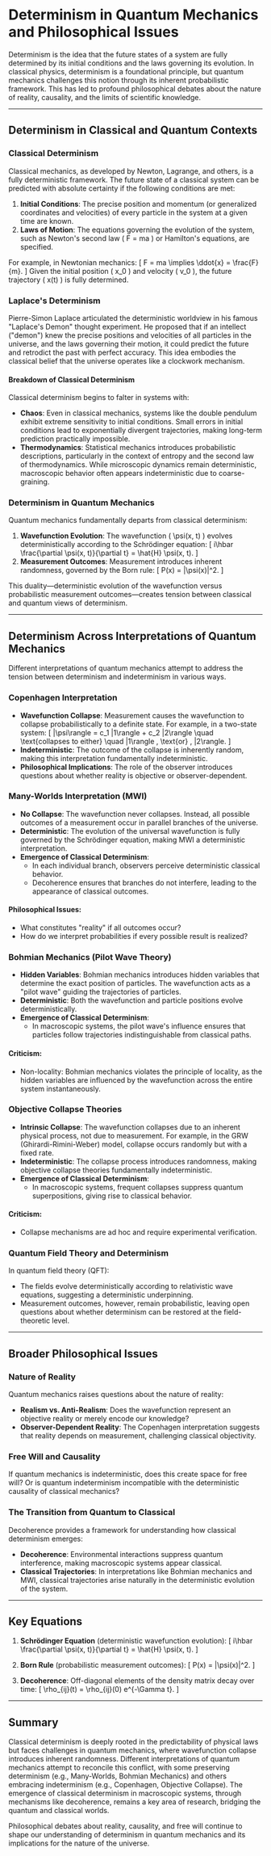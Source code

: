 # Determinism in Quantum Mechanics and Philosophical Issues

Determinism is the idea that the future states of a system are fully determined by its initial conditions and the laws governing its evolution. In classical physics, determinism is a foundational principle, but quantum mechanics challenges this notion through its inherent probabilistic framework. This has led to profound philosophical debates about the nature of reality, causality, and the limits of scientific knowledge.

---

## Determinism in Classical and Quantum Contexts

### Classical Determinism

Classical mechanics, as developed by Newton, Lagrange, and others, is a fully deterministic framework. The future state of a classical system can be predicted with absolute certainty if the following conditions are met:
1. **Initial Conditions**: The precise position and momentum (or generalized coordinates and velocities) of every particle in the system at a given time are known.
2. **Laws of Motion**: The equations governing the evolution of the system, such as Newton's second law \( F = ma \) or Hamilton's equations, are specified.

For example, in Newtonian mechanics:
\[
F = ma \implies \ddot{x} = \frac{F}{m}.
\]
Given the initial position \( x_0 \) and velocity \( v_0 \), the future trajectory \( x(t) \) is fully determined.

### Laplace's Determinism

Pierre-Simon Laplace articulated the deterministic worldview in his famous "Laplace's Demon" thought experiment. He proposed that if an intellect ("demon") knew the precise positions and velocities of all particles in the universe, and the laws governing their motion, it could predict the future and retrodict the past with perfect accuracy. This idea embodies the classical belief that the universe operates like a clockwork mechanism.

#### Breakdown of Classical Determinism

Classical determinism begins to falter in systems with:
- **Chaos**: Even in classical mechanics, systems like the double pendulum exhibit extreme sensitivity to initial conditions. Small errors in initial conditions lead to exponentially divergent trajectories, making long-term prediction practically impossible.
- **Thermodynamics**: Statistical mechanics introduces probabilistic descriptions, particularly in the context of entropy and the second law of thermodynamics. While microscopic dynamics remain deterministic, macroscopic behavior often appears indeterministic due to coarse-graining.

### Determinism in Quantum Mechanics

Quantum mechanics fundamentally departs from classical determinism:
1. **Wavefunction Evolution**: The wavefunction \( \psi(x, t) \) evolves deterministically according to the Schrödinger equation:
   \[
   i\hbar \frac{\partial \psi(x, t)}{\partial t} = \hat{H} \psi(x, t).
   \]
2. **Measurement Outcomes**: Measurement introduces inherent randomness, governed by the Born rule:
   \[
   P(x) = |\psi(x)|^2.
   \]

This duality—deterministic evolution of the wavefunction versus probabilistic measurement outcomes—creates tension between classical and quantum views of determinism.

---

## Determinism Across Interpretations of Quantum Mechanics

Different interpretations of quantum mechanics attempt to address the tension between determinism and indeterminism in various ways.

### Copenhagen Interpretation

- **Wavefunction Collapse**: Measurement causes the wavefunction to collapse probabilistically to a definite state. For example, in a two-state system:
  \[
  |\psi\rangle = c_1 |1\rangle + c_2 |2\rangle \quad \text{collapses to either} \quad |1\rangle \, \text{or} \, |2\rangle.
  \]
- **Indeterministic**: The outcome of the collapse is inherently random, making this interpretation fundamentally indeterministic.
- **Philosophical Implications**: The role of the observer introduces questions about whether reality is objective or observer-dependent.

### Many-Worlds Interpretation (MWI)

- **No Collapse**: The wavefunction never collapses. Instead, all possible outcomes of a measurement occur in parallel branches of the universe.
- **Deterministic**: The evolution of the universal wavefunction is fully governed by the Schrödinger equation, making MWI a deterministic interpretation.
- **Emergence of Classical Determinism**:
  - In each individual branch, observers perceive deterministic classical behavior.
  - Decoherence ensures that branches do not interfere, leading to the appearance of classical outcomes.

#### Philosophical Issues:
- What constitutes "reality" if all outcomes occur?
- How do we interpret probabilities if every possible result is realized?

### Bohmian Mechanics (Pilot Wave Theory)

- **Hidden Variables**: Bohmian mechanics introduces hidden variables that determine the exact position of particles. The wavefunction acts as a "pilot wave" guiding the trajectories of particles.
- **Deterministic**: Both the wavefunction and particle positions evolve deterministically.
- **Emergence of Classical Determinism**:
  - In macroscopic systems, the pilot wave's influence ensures that particles follow trajectories indistinguishable from classical paths.

#### Criticism:
- Non-locality: Bohmian mechanics violates the principle of locality, as the hidden variables are influenced by the wavefunction across the entire system instantaneously.

### Objective Collapse Theories

- **Intrinsic Collapse**: The wavefunction collapses due to an inherent physical process, not due to measurement. For example, in the GRW (Ghirardi-Rimini-Weber) model, collapse occurs randomly but with a fixed rate.
- **Indeterministic**: The collapse process introduces randomness, making objective collapse theories fundamentally indeterministic.
- **Emergence of Classical Determinism**:
  - In macroscopic systems, frequent collapses suppress quantum superpositions, giving rise to classical behavior.

#### Criticism:
- Collapse mechanisms are ad hoc and require experimental verification.

### Quantum Field Theory and Determinism

In quantum field theory (QFT):
- The fields evolve deterministically according to relativistic wave equations, suggesting a deterministic underpinning.
- Measurement outcomes, however, remain probabilistic, leaving open questions about whether determinism can be restored at the field-theoretic level.

---

## Broader Philosophical Issues

### Nature of Reality

Quantum mechanics raises questions about the nature of reality:
- **Realism vs. Anti-Realism**: Does the wavefunction represent an objective reality or merely encode our knowledge?
- **Observer-Dependent Reality**: The Copenhagen interpretation suggests that reality depends on measurement, challenging classical objectivity.

### Free Will and Causality

If quantum mechanics is indeterministic, does this create space for free will? Or is quantum indeterminism incompatible with the deterministic causality of classical mechanics?

### The Transition from Quantum to Classical

Decoherence provides a framework for understanding how classical determinism emerges:
- **Decoherence**: Environmental interactions suppress quantum interference, making macroscopic systems appear classical.
- **Classical Trajectories**: In interpretations like Bohmian mechanics and MWI, classical trajectories arise naturally in the deterministic evolution of the system.

---

## Key Equations

1. **Schrödinger Equation** (deterministic wavefunction evolution):
   \[
   i\hbar \frac{\partial \psi(x, t)}{\partial t} = \hat{H} \psi(x, t).
   \]

2. **Born Rule** (probabilistic measurement outcomes):
   \[
   P(x) = |\psi(x)|^2.
   \]

3. **Decoherence**:
   Off-diagonal elements of the density matrix decay over time:
   \[
   \rho_{ij}(t) = \rho_{ij}(0) e^{-\Gamma t}.
   \]

---

## Summary

Classical determinism is deeply rooted in the predictability of physical laws but faces challenges in quantum mechanics, where wavefunction collapse introduces inherent randomness. Different interpretations of quantum mechanics attempt to reconcile this conflict, with some preserving determinism (e.g., Many-Worlds, Bohmian Mechanics) and others embracing indeterminism (e.g., Copenhagen, Objective Collapse). The emergence of classical determinism in macroscopic systems, through mechanisms like decoherence, remains a key area of research, bridging the quantum and classical worlds.

Philosophical debates about reality, causality, and free will continue to shape our understanding of determinism in quantum mechanics and its implications for the nature of the universe.